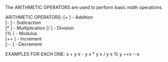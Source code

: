 The ARITHMETIC OPERATORS are used to perform basic math operations.

 ARITHMETIC OPERATORS:
 [+  ] - Addition        
 [-  ] - Subtraction    
 [*  ] - Multiplication 
 [/  ] - Division        
 [%  ] - Modulus        
 [++ ] - Increment      
 [-- ] - Decrement    

 EXAMPLES FOR EACH ONE:
 x + y
 x - y
 x * y
 x / y
 x % y
 ++x
 --x

